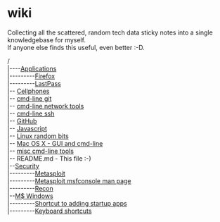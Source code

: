 # wiki
Collecting all the scattered, random tech data sticky notes into a single knowledgebase for myself.<br>
If anyone else finds this useful, even better :-D.

/<br>
|----[Applications](Applications)<br>
|---------[Firefox](Applications/firefox.md)<br>
|---------[LastPass](Applications/LastPass.md)<br>
|-- [Cellphones](Cellphones.md)<br>
|-- [cmd-line git](git.md)<br>
|-- [cmd-line network tools](networking_tools.md)<br>
|-- [cmd-line ssh](ssh.md)<br>
|-- [GitHub](GitHub.md)<br>
|-- [Javascript](javascript.md)<br>
|-- [Linux random bits](linux.md)<br>
|-- [Mac OS X - GUI and cmd-line](osx.md)<br>
|-- [misc cmd-line tools](tools_command_line.md)<br>
|-- README.md - This file :-)<br>
|--[Security](Sec)<br>
|---------[Metasploit](Sec/metasploit.md)<br>
|---------[Metasploit msfconsole man page](Sec/metasploit_msfconsole_commands.md)<br>
|---------[Recon](Sec/recon.md)<br>
|--[M$ Windows](windows)<br>
|---------[Shortcut to adding startup apps](windows/add_startup_apps.md)<br>
|---------[Keyboard shortcuts](windows/keyboard_shortcuts.md)<br>



